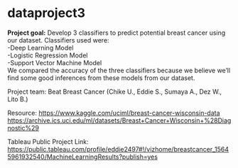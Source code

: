 # dataproject3

<b>Project goal:</b> Develop 3 classifiers to predict potential breast cancer using our dataset. 
Classifiers used were: 
<br>
-Deep Learning Model <br>
-Logistic Regression Model <br>
-Support Vector Machine Model 
<br>
We compared the accuracy of the three classifiers because we believe we’ll find some good inferences from these models from our dataset.

Project team: Beat Breast Cancer (Chike U., Eddie S., Sumaya A., Dez W., Lito B.)

Resource: 
https://www.kaggle.com/uciml/breast-cancer-wisconsin-data
https://archive.ics.uci.edu/ml/datasets/Breast+Cancer+Wisconsin+%28Diagnostic%29


Tableau Public Project Link: https://public.tableau.com/profile/eddie2497#!/vizhome/breastcancer_15645961932540/MachineLearningResults?publish=yes
